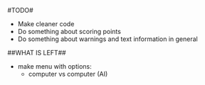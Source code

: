 #TODO#

- Make cleaner code
- Do something about scoring points
- Do something about warnings and text information in general


##WHAT IS LEFT##
- make menu with options:
    - computer vs computer (AI) 
